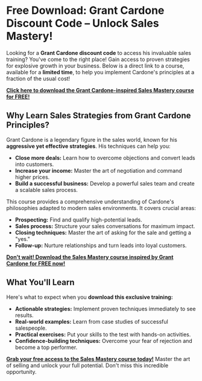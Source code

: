 # Free Download: Grant Cardone Discount Code – Unlock Sales Mastery!

Looking for a **Grant Cardone discount code** to access his invaluable sales training? You've come to the right place! Gain access to proven strategies for explosive growth in your business. Below is a direct link to a course, available for a **limited time**, to help you implement Cardone's principles at a fraction of the usual cost!

[**Click here to download the Grant Cardone-inspired Sales Mastery course for FREE!**](https://udemywork.com/grant-cardone-discount-code)

## Why Learn Sales Strategies from Grant Cardone Principles?

Grant Cardone is a legendary figure in the sales world, known for his **aggressive yet effective strategies**. His techniques can help you:

*   **Close more deals:** Learn how to overcome objections and convert leads into customers.
*   **Increase your income:** Master the art of negotiation and command higher prices.
*   **Build a successful business:** Develop a powerful sales team and create a scalable sales process.

This course provides a comprehensive understanding of Cardone's philosophies adapted to modern sales environments. It covers crucial areas:

*   **Prospecting:** Find and qualify high-potential leads.
*   **Sales process:** Structure your sales conversations for maximum impact.
*   **Closing techniques:** Master the art of asking for the sale and getting a "yes."
*   **Follow-up:** Nurture relationships and turn leads into loyal customers.

[**Don't wait! Download the Sales Mastery course inspired by Grant Cardone for FREE now!**](https://udemywork.com/grant-cardone-discount-code)

## What You'll Learn

Here's what to expect when you **download this exclusive training:**

*   **Actionable strategies:** Implement proven techniques immediately to see results.
*   **Real-world examples:** Learn from case studies of successful salespeople.
*   **Practical exercises:** Put your skills to the test with hands-on activities.
*   **Confidence-building techniques:** Overcome your fear of rejection and become a top performer.

[**Grab your free access to the Sales Mastery course today!**](https://udemywork.com/grant-cardone-discount-code) Master the art of selling and unlock your full potential. Don't miss this incredible opportunity.
